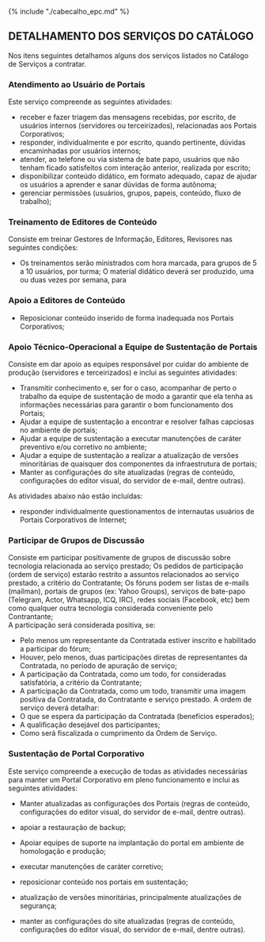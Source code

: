 {% include "./cabecalho_epc.md" %}
## DETALHAMENTO DOS SERVIÇOS DO CATÁLOGO

Nos itens seguintes detalhamos alguns dos serviços listados no Catálogo de Serviços a contratar.  

### Atendimento ao Usuário de Portais
Este serviço compreende as seguintes atividades:
- receber e fazer triagem das mensagens recebidas, por escrito, de usuários internos (servidores ou terceirizados), relacionadas aos Portais Corporativos;
- responder, individualmente e por escrito, quando pertinente, dúvidas encaminhadas por usuários internos; 
- atender, ao telefone ou via sistema de bate papo, usuários que não tenham ficado satisfeitos com interação anterior, realizada por escrito;
- disponibilizar conteúdo didático, em formato adequado, capaz de ajudar os usuários a aprender e sanar dúvidas de forma autônoma;
- gerenciar permissões (usuários, grupos, papeis, conteúdo, fluxo de trabalho);

### Treinamento de Editores de Conteúdo 
Consiste em treinar Gestores de Informação, Editores, Revisores nas seguintes condições:
- Os treinamentos serão ministrados com hora marcada, para grupos de 5 a 10 usuários, por turma;
O material didático deverá ser produzido, uma ou duas vezes por semana, para

### Apoio a Editores de Conteúdo
- Reposicionar conteúdo inserido de forma inadequada nos Portais Corporativos;

### Apoio Técnico-Operacional a Equipe de Sustentação de Portais 
Consiste em dar apoio as equipes responsável por cuidar do ambiente de produção (servidores e terceirizados) e inclui as seguintes atividades:
- Transmitir conhecimento e, ser for o caso, acompanhar de perto o trabalho da equipe de sustentação de modo a garantir que ela tenha as informações necessárias para garantir o bom funcionamento dos Portais;
- Ajudar a equipe de sustentação a encontrar e resolver falhas capciosas no ambiente de portais;
- Ajudar a equipe de sustentação a executar manutenções de caráter preventivo e/ou corretivo no ambiente;
- Ajudar a equipe de sustentação a realizar a atualização de versões minoritárias de quaisquer dos componentes da infraestrutura de portais;
- Manter as configurações do site atualizadas (regras de conteúdo, configurações do editor visual, do servidor de e-mail, dentre outras).

As atividades abaixo não estão incluídas:
- responder individualmente questionamentos de internautas usuários de Portais Corporativos de Internet;

###  Participar de Grupos de Discussão 
Consiste em participar positivamente de grupos de discussão sobre tecnologia relacionada ao serviço prestado;
Os pedidos de participação (ordem de serviço) estarão restrito a assuntos relacionados ao serviço prestado, a critério do Contratante;
Os fóruns podem ser listas de e-mails (mailman), portais de grupos (ex: Yahoo Groups), serviços de bate-papo (Telegram, Actor, Whatsapp, ICQ, IRC), redes sociais (Facebook, etc) bem como qualquer outra tecnologia considerada conveniente pelo Contrantante;   
A participação será considerada positiva, se:
- Pelo menos um representante da Contratada estiver inscrito e habilitado a participar do fórum;
- Houver, pelo menos, duas participações diretas de representantes da Contratada, no período de apuração de serviço;
- A participação da Contratada, como um todo, for consideradas satisfatória, a critério da Contratante;
- A participação da Contratada, como um todo, transmitir uma imagem positiva da Contratada, do Contratante e serviço prestado.
A ordem de serviço deverá detalhar:
- O que se espera da participação da Contratada (benefícios esperados);
- A qualificação desejável dos participantes;
- Como será fiscalizada o cumprimento da Ordem de Serviço.
 
### Sustentação de Portal Corporativo  
Este serviço compreende a execução de todas as atividades necessárias para manter um Portal Corporativo em pleno funcionamento e inclui as seguintes atividades:
- Manter atualizadas as configurações dos Portais (regras de conteúdo, configurações do editor visual, do servidor de e-mail, dentre outras).

- apoiar a restauração de backup;
- Apoiar equipes de suporte na implantação do portal em ambiente de homologação e produção;
- executar manutenções de caráter corretivo;
- reposicionar conteúdo nos portais em sustentação;
- atualização de versões minoritárias, principalmente atualizações de segurança;
- manter as configurações do site atualizadas (regras de conteúdo, configurações do editor visual, do servidor de e-mail, dentre outras).



